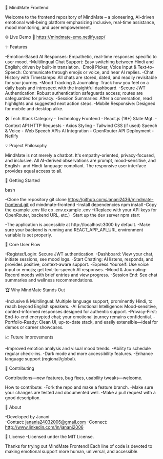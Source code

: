 🧠 MindMate Frontend
 
  Welcome to the frontend repository of MindMate – a pioneering, AI-driven emotional well-being platform emphasizing inclusive, real-time assistance, mood monitoring, and user empowerment.

🌐 Live Demo
  🔗 https://mindmate-emo.netlify.app/

✨ Features

  -Emotion-Based AI Responses: Empathetic, real-time responses specific to user mood.
  -Multilingual Chat Support: Easy switching between Hindi and English; driven by built-in translation.
  -Emoji Picker, Voice Input & Text-to-Speech: Communicate through emojis or voice, and hear AI replies.
  -Chat History with Timestamps: All chats are stored, dated, and readily revisitable for your journey.
  -Mood Tracking & Journaling: Track how you feel on a daily basis and introspect with the insightful dashboard.
  -Secure JWT Authentication: Robust authentication safeguards access; routes are safeguarded for privacy.
  -Session Summaries: After a conversation, read highlights and suggested next action steps.
  -Mobile Responsive: Designed for mobile and desktop alike.

🛠️ Tech Stack
   Category	      -   Technology
   Frontend	      -   React.js (18+)
   State Mgt.	  -   Context API
   HTTP Requests  -	  Axios
   Styling	      -   Tailwind CSS (if used)
   Speech & Voice -	  Web Speech APIs
   AI Integration -	  OpenRouter API
   Deployment	  -   Netlify 

💡 Project Philosophy

   MindMate is not merely a chatbot. It's empathy-oriented, privacy-focused, and inclusive. All AI-derived observations are prompt, mood-sensitive, and English- and Hindi-language compliant. The responsive user interface provides equal access to all.

🚀 Getting Started

 bash

  -Clone the repository
     git clone https://github.com/Janani2436/mindmate-frontend.git
     cd mindmate-frontend
  -Install dependencies
     npm install
  -Copy the example .env file
     cp .env.example .env
  -(Replace with your API keys for OpenRouter, backend URL, etc.)
  -Start up the dev server
     npm start

  -The application is accessible at http://localhost:3000 by default.
  -Make sure your backend is running and REACT_APP_API_URL environment variable is set properly.

🔑 Core User Flow

  -Register/Login: Secure JWT authentication.
  -Dashboard: View your chat, initiate sessions, see mood logs.
  -Start Chatting: AI listens, responds, and provides positive, context-aware support.
  -Express Yourself: Use voice input or emojis; get text-to-speech AI responses.
  -Mood & Journaling: Record moods with brief entries and view progress.
  -Session End: See chat summaries and wellness recommendations.

🏆 Why MindMate Stands Out

  -Inclusive & Multilingual: Multiple language support, prominently Hindi, to reach beyond English speakers.
  -AI Emotional Intelligence: Mood-sensitive, context-informed responses designed for authentic support.
  -Privacy-First: End-to-end encrypted chat; your emotional journey remains confidential.
  -Portfolio-Ready: Clean UI, up-to-date stack, and easily extensible—ideal for demos or career showcases.

📈 Future Improvements

  -Improved emotion analysis and visual mood trends.
  -Ability to schedule regular check-ins.
  -Dark mode and more accessibility features.
  -Enhance language support (regional/global).

🤝 Contributing

  Contributions—new features, bug fixes, usability tweaks—welcome.

  How to contribute:
  -Fork the repo and make a feature branch.
  -Make sure your changes are tested and documented well.
  -Make a pull request with a good description.

👤 About

  -Developed by Janani  
  -Contact: janania24032006@gmail.com
  -Connect: http://www.linkedin.com/in/janani2006

📝 License
   -Licensed under the MIT License.

Thanks for trying out MindMate Frontend! Each line of code is devoted to making emotional support more human, universal, and accessible.
